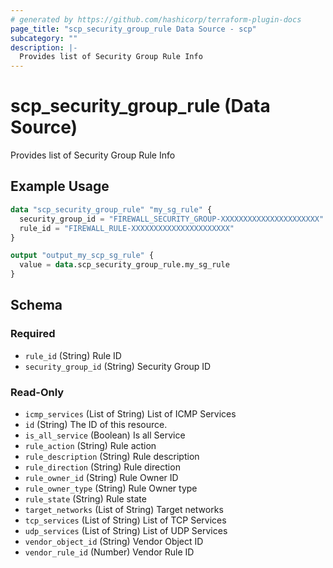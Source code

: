 ```yaml
---
# generated by https://github.com/hashicorp/terraform-plugin-docs
page_title: "scp_security_group_rule Data Source - scp"
subcategory: ""
description: |-
  Provides list of Security Group Rule Info
---
```


# scp_security_group_rule (Data Source)

Provides list of Security Group Rule Info

## Example Usage

```terraform
data "scp_security_group_rule" "my_sg_rule" {
  security_group_id = "FIREWALL_SECURITY_GROUP-XXXXXXXXXXXXXXXXXXXXXX"
  rule_id = "FIREWALL_RULE-XXXXXXXXXXXXXXXXXXXXXX"
}

output "output_my_scp_sg_rule" {
  value = data.scp_security_group_rule.my_sg_rule
}
```

<!-- schema generated by tfplugindocs -->
## Schema

### Required

- `rule_id` (String) Rule ID
- `security_group_id` (String) Security Group ID

### Read-Only

- `icmp_services` (List of String) List of ICMP Services
- `id` (String) The ID of this resource.
- `is_all_service` (Boolean) Is all Service
- `rule_action` (String) Rule action
- `rule_description` (String) Rule description
- `rule_direction` (String) Rule direction
- `rule_owner_id` (String) Rule Owner ID
- `rule_owner_type` (String) Rule Owner type
- `rule_state` (String) Rule state
- `target_networks` (List of String) Target networks
- `tcp_services` (List of String) List of TCP Services
- `udp_services` (List of String) List of UDP Services
- `vendor_object_id` (String) Vendor Object ID
- `vendor_rule_id` (Number) Vendor Rule ID


